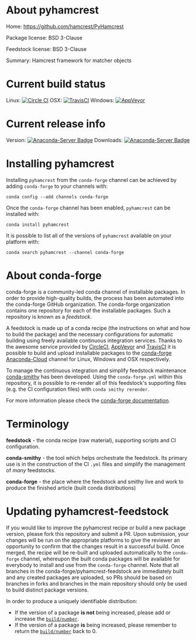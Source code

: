 About pyhamcrest
================

Home: https://github.com/hamcrest/PyHamcrest

Package license: BSD 3-Clause

Feedstock license: BSD 3-Clause

Summary: Hamcrest framework for matcher objects



Current build status
====================

Linux: [![Circle CI](https://circleci.com/gh/conda-forge/pyhamcrest-feedstock.svg?style=shield)](https://circleci.com/gh/conda-forge/pyhamcrest-feedstock)
OSX: [![TravisCI](https://travis-ci.org/conda-forge/pyhamcrest-feedstock.svg?branch=master)](https://travis-ci.org/conda-forge/pyhamcrest-feedstock)
Windows: [![AppVeyor](https://ci.appveyor.com/api/projects/status/github/conda-forge/pyhamcrest-feedstock?svg=True)](https://ci.appveyor.com/project/conda-forge/pyhamcrest-feedstock/branch/master)

Current release info
====================
Version: [![Anaconda-Server Badge](https://anaconda.org/conda-forge/pyhamcrest/badges/version.svg)](https://anaconda.org/conda-forge/pyhamcrest)
Downloads: [![Anaconda-Server Badge](https://anaconda.org/conda-forge/pyhamcrest/badges/downloads.svg)](https://anaconda.org/conda-forge/pyhamcrest)

Installing pyhamcrest
=====================

Installing `pyhamcrest` from the `conda-forge` channel can be achieved by adding `conda-forge` to your channels with:

```
conda config --add channels conda-forge
```

Once the `conda-forge` channel has been enabled, `pyhamcrest` can be installed with:

```
conda install pyhamcrest
```

It is possible to list all of the versions of `pyhamcrest` available on your platform with:

```
conda search pyhamcrest --channel conda-forge
```


About conda-forge
=================

conda-forge is a community-led conda channel of installable packages.
In order to provide high-quality builds, the process has been automated into the
conda-forge GitHub organization. The conda-forge organization contains one repository
for each of the installable packages. Such a repository is known as a *feedstock*.

A feedstock is made up of a conda recipe (the instructions on what and how to build
the package) and the necessary configurations for automatic building using freely
available continuous integration services. Thanks to the awesome service provided by
[CircleCI](https://circleci.com/), [AppVeyor](http://www.appveyor.com/)
and [TravisCI](https://travis-ci.org/) it is possible to build and upload installable
packages to the [conda-forge](https://anaconda.org/conda-forge)
[Anaconda-Cloud](http://docs.anaconda.org/) channel for Linux, Windows and OSX respectively.

To manage the continuous integration and simplify feedstock maintenance
[conda-smithy](http://github.com/conda-forge/conda-smithy) has been developed.
Using the ``conda-forge.yml`` within this repository, it is possible to re-render all of
this feedstock's supporting files (e.g. the CI configuration files) with ``conda smithy rerender``.

For more information please check the [conda-forge documentation](https://conda-forge.org/docs/).

Terminology
===========

**feedstock** - the conda recipe (raw material), supporting scripts and CI configuration.

**conda-smithy** - the tool which helps orchestrate the feedstock.
                   Its primary use is in the construction of the CI ``.yml`` files
                   and simplify the management of *many* feedstocks.

**conda-forge** - the place where the feedstock and smithy live and work to
                  produce the finished article (built conda distributions)


Updating pyhamcrest-feedstock
=============================

If you would like to improve the pyhamcrest recipe or build a new
package version, please fork this repository and submit a PR. Upon submission,
your changes will be run on the appropriate platforms to give the reviewer an
opportunity to confirm that the changes result in a successful build. Once
merged, the recipe will be re-built and uploaded automatically to the
`conda-forge` channel, whereupon the built conda packages will be available for
everybody to install and use from the `conda-forge` channel.
Note that all branches in the conda-forge/pyhamcrest-feedstock are
immediately built and any created packages are uploaded, so PRs should be based
on branches in forks and branches in the main repository should only be used to
build distinct package versions.

In order to produce a uniquely identifiable distribution:
 * If the version of a package **is not** being increased, please add or increase
   the [``build/number``](http://conda.pydata.org/docs/building/meta-yaml.html#build-number-and-string).
 * If the version of a package **is** being increased, please remember to return
   the [``build/number``](http://conda.pydata.org/docs/building/meta-yaml.html#build-number-and-string)
   back to 0.